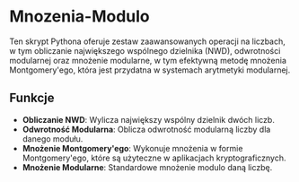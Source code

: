 # Mnozenia-Modulo

Ten skrypt Pythona oferuje zestaw zaawansowanych operacji na liczbach, w tym obliczanie największego wspólnego dzielnika (NWD), odwrotności modularnej oraz mnożenie modularne, w tym efektywną metodę mnożenia Montgomery'ego, która jest przydatna w systemach arytmetyki modularnej.

## Funkcje

- **Obliczanie NWD**: Wylicza największy wspólny dzielnik dwóch liczb.
- **Odwrotność Modularna**: Oblicza odwrotność modularną liczby dla danego modułu.
- **Mnożenie Montgomery'ego**: Wykonuje mnożenia w formie Montgomery'ego, które są użyteczne w aplikacjach kryptograficznych.
- **Mnożenie Modularne**: Standardowe mnożenie modulo daną liczbę.
